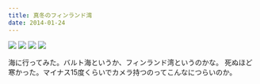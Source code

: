 ```yaml
---
title: 真冬のフィンランド湾
date: 2014-01-24
---
```



![](https://farm6.staticflickr.com/5741/20899025169_39d2a8997c_b.jpg)
![](https://farm6.staticflickr.com/5703/20463187074_5caf02476e_b.jpg)
![](https://farm6.staticflickr.com/5792/21085826645_e514fb8dd4_b.jpg)
![](https://farm6.staticflickr.com/5737/20463191514_a7a5358a8e_b.jpg)

海に行ってみた。バルト海というか、フィンランド湾というのかな。
死ぬほど寒かった。マイナス15度くらいでカメラ持つのってこんなにつらいのか。

